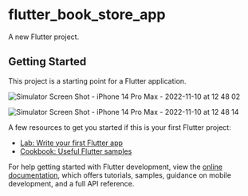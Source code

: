 # flutter_book_store_app

A new Flutter project.

## Getting Started

This project is a starting point for a Flutter application.

![Simulator Screen Shot - iPhone 14 Pro Max - 2022-11-10 at 12 48 02](https://user-images.githubusercontent.com/19665296/201058087-a10d2ada-9aa5-4e3d-bb92-1d9532e23ca1.png=480x640)

![Simulator Screen Shot - iPhone 14 Pro Max - 2022-11-10 at 12 48 14](https://user-images.githubusercontent.com/19665296/201058140-af8e637a-03dd-43d0-8e74-09f6856392b0.png)


A few resources to get you started if this is your first Flutter project:

- [Lab: Write your first Flutter app](https://docs.flutter.dev/get-started/codelab)
- [Cookbook: Useful Flutter samples](https://docs.flutter.dev/cookbook)

For help getting started with Flutter development, view the
[online documentation](https://docs.flutter.dev/), which offers tutorials,
samples, guidance on mobile development, and a full API reference.
